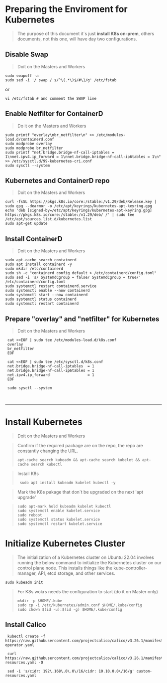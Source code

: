 
# Preparing the Enviroment for Kubernetes

> The purpose of this document it´s just **install K8s on-prem**, others documents, not this one, will have day two configurations.

## Disable Swap

> Doit on the Masters and Workers

```
sudo swapoff -a
sudo sed -i '/ swap / s/^\(.*\)$/#\1/g' /etc/fstab
```
or

```
vi /etc/fstab # and comment the SWAP line
```

## Enable Netfilter for ContainerD

> Do it on the Masters and Workers

```
sudo printf "overlay\nbr_netfilter\n" >> /etc/modules-load.d/containerd.conf
sudo modprobe overlay
sudo modprobe br_netfilter
sudo printf "net.bridge.bridge-nf-call-iptables = 1\nnet.ipv4.ip_forward = 1\nnet.bridge.bridge-nf-call-ip6tables = 1\n" >> /etc/sysctl.d/99-kubernetes-cri.conf
sudo sysctl --system
```

## Kubernetes and ContainerD repo

> Doit on the Masters and Workers

```
curl -fsSL https://pkgs.k8s.io/core:/stable:/v1.29/deb/Release.key | sudo gpg --dearmor -o /etc/apt/keyrings/kubernetes-apt-keyring.gpg
echo 'deb [signed-by=/etc/apt/keyrings/kubernetes-apt-keyring.gpg] https://pkgs.k8s.io/core:/stable:/v1.29/deb/ /' | sudo tee /etc/apt/sources.list.d/kubernetes.list
sudo apt-get update
```

## Install ContainerD

> Doit on the Masters and Workers

```
sudo apt-cache search containerd
sudo apt install containerd -y
sudo mkdir /etc/containerd
sudo sh -c "containerd config default > /etc/containerd/config.toml"
sudo sed -i 's/ SystemdCgroup = false/ SystemdCgroup = true/' /etc/containerd/config.toml
sudo systemctl restart containerd.service
sudo systemctl enable --now containerd
sudo systemctl start --now containerd
sudo systemctl status containerd
sudo systemctl restart containerd
```

## Prepare "overlay" and "netfilter" for Kubernetes

> Doit on the Masters and Workers

```
 cat <<EOF | sudo tee /etc/modules-load.d/k8s.conf
 overlay
 br_netfilter
 EOF

 cat <<EOF | sudo tee /etc/sysctl.d/k8s.conf
 net.bridge.bridge-nf-call-iptables  = 1
 net.bridge.bridge-nf-call-ip6tables = 1
 net.ipv4.ip_forward                 = 1
 EOF

 sudo sysctl --system

```

<br />
<hr>

# Install Kubernetes

> Doit on the Masters and Workers

> Confirm if the required package are on the repo, the repo are constantly changing the URL.
>
> ```
> apt-cache search kubeadm && apt-cache search kubelet && apt-cache search kubectl
> ```

> Install K8s
>
> ```
>  sudo apt install kubeadm kubelet kubectl -y
> ```

> Mark the K8s pakage that don´t be upgraded on the next 'apt upgrade'

> ```
> sudo apt-mark hold kubeadm kubelet kubectl
> sudo systemctl enable kubelet.service
> sudo reboot
> sudo systemctl status kubelet.service
> sudo systemctl restart kubelet.service
> ```

# Initialize Kubernetes Cluster

> The initialization of a Kubernetes cluster on Ubuntu 22.04 involves running the below command to initialize the Kubernetes cluster on our control plane node. This installs things like the kube-controller-manager, API, etcd storage, and other services.

```
sudo kubeadm init
```

> For K8s wokrs needs the configuration to start (do it on Master only)
> ```
> mkdir -p $HOME/.kube
> sudo cp -i /etc/kubernetes/admin.conf $HOME/.kube/config
> sudo chown $(id -u):$(id -g) $HOME/.kube/config
> ```


## Install Calico

```
 kubectl create -f https://raw.githubusercontent.com/projectcalico/calico/v3.26.1/manifests/tigera-operator.yaml

 curl https://raw.githubusercontent.com/projectcalico/calico/v3.26.1/manifests/custom-resources.yaml -O

 sed -i 's/cidr: 192\.168\.0\.0\/16/cidr: 10.10.0.0\/16/g' custom-resources.yaml
```
